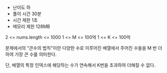 * 난이도 하
* 풀이 시간 30분
* 시간 제한 1초
* 메모리 제한 128MB

2 <= nums.length <= 1000
1 <= M <= 100억
1 <= K <= 100억

문제에서의 "큰수의 법칙"이란 
다양한 수로 이루어진 배열에서 주어진 수들을 M 번 더하여 가장 큰 수를 의미한다.

단, 배열의 특정 인덱스에 해당하는 수가 연속해서 K번을 초과하여 더해질 수 없다.



